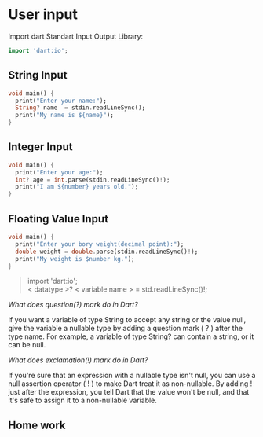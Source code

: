 # User input

Import dart Standart Input Output Library:

```dart
import 'dart:io';
```

## String Input

```dart
void main() {
  print("Enter your name:");
  String? name  = stdin.readLineSync();
  print("My name is ${name}");
}
```

## Integer Input

```dart
void main() {
  print("Enter your age:");
  int? age = int.parse(stdin.readLineSync()!);
  print("I am ${number} years old.");
}
```

## Floating Value Input

```dart
void main() {
  print("Enter your bory weight(decimal point):");
  double weight = double.parse(stdin.readLineSync()!);
  print("My weight is $number kg.");
}
```

> import 'dart:io'; \
> < datatype >? < variable name > = std.readLineSync()!;

_What does question(?) mark do in Dart?_

If you want a variable of type String to accept any string or the value null, give the variable a nullable type by adding a question mark ( ? ) after the type name. For example, a variable of type String? can contain a string, or it can be null.

_What does exclamation(!) mark do in Dart?_

If you're sure that an expression with a nullable type isn't null, you can use a null assertion operator ( ! ) to make Dart treat it as non-nullable. By adding ! just after the expression, you tell Dart that the value won't be null, and that it's safe to assign it to a non-nullable variable.

## Home work

